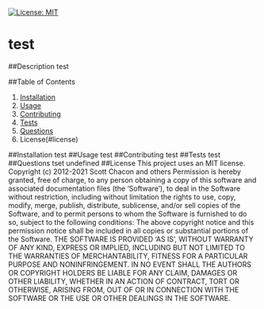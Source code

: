 [![License: MIT](https://img.shields.io/badge/License-MIT-yellow.svg)](https://opensource.org/licenses/MIT)
  # test

  ##Description
  test

  ##Table of Contents
  1. [Installation](#installation)
  1. [Usage](#usage)
  1. [Contributing](#contributing)
  1. [Tests](#tests)
  1. [Questions](#questions)
  1. License(#license)
<a name="installation">
##Installation
</a>
  test
<a name="usage">
  ##Usage
</a>
  test
<a name="contributing">
  ##Contributing
  test
</a>
<a name="tests">
  ##Tests
</a>
  test
<a name="questions">
  ##Questions
</a>
  tset
  undefined
<a name="license">
  ##License
</a>
  This project uses an MIT license. 
Copyright (c) 2012-2021 Scott Chacon and others 
Permission is hereby granted, free of charge, to any person obtaining a copy of this software and associated documentation files (the ‘Software’), to deal in the Software without restriction, including without limitation the rights to use, copy, modify, merge, publish, distribute, sublicense, and/or sell copies of the Software, and to permit persons to whom the Software is furnished to do so, subject to the following conditions:
The above copyright notice and this permission notice shall be
 included in all copies or substantial portions of the Software.
THE SOFTWARE IS PROVIDED ‘AS IS’, WITHOUT WARRANTY OF ANY KIND, EXPRESS OR IMPLIED, INCLUDING BUT NOT LIMITED TO THE WARRANTIES OF MERCHANTABILITY, FITNESS FOR A PARTICULAR PURPOSE AND NONINFRINGEMENT. IN NO EVENT SHALL THE AUTHORS OR COPYRIGHT HOLDERS BE LIABLE FOR ANY CLAIM, DAMAGES OR OTHER LIABILITY, WHETHER IN AN ACTION OF CONTRACT, TORT OR OTHERWISE, ARISING FROM, OUT OF OR IN CONNECTION WITH THE SOFTWARE OR THE USE OR OTHER DEALINGS IN THE SOFTWARE.
